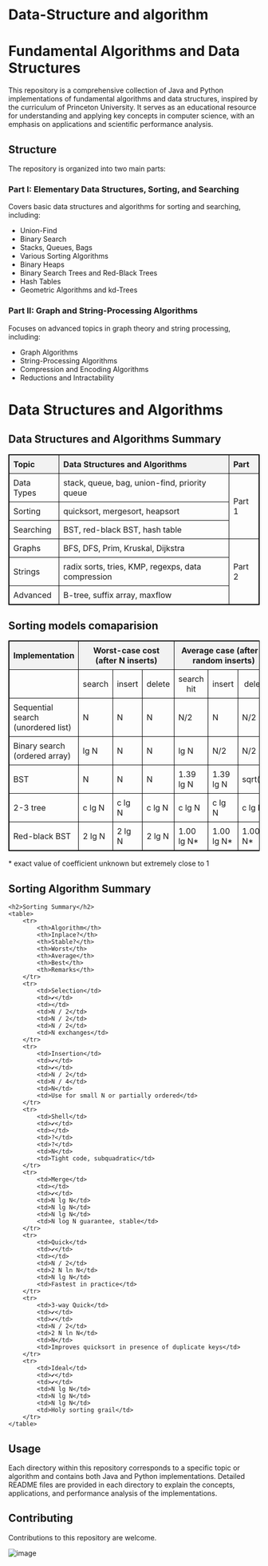 # Data-Structure and algorithm 

# Fundamental Algorithms and Data Structures

This repository is a comprehensive collection of Java and Python implementations of fundamental algorithms and data structures, inspired by the curriculum of Princeton University. It serves as an educational resource for understanding and applying key concepts in computer science, with an emphasis on applications and scientific performance analysis.

## Structure

The repository is organized into two main parts:

### Part I: Elementary Data Structures, Sorting, and Searching

Covers basic data structures and algorithms for sorting and searching, including:

- Union-Find
- Binary Search
- Stacks, Queues, Bags
- Various Sorting Algorithms
- Binary Heaps
- Binary Search Trees and Red-Black Trees
- Hash Tables
- Geometric Algorithms and kd-Trees

### Part II: Graph and String-Processing Algorithms

Focuses on advanced topics in graph theory and string processing, including:

- Graph Algorithms
- String-Processing Algorithms
- Compression and Encoding Algorithms
- Reductions and Intractability

# Data Structures and Algorithms

 <h2>Data Structures and Algorithms Summary</h2>
<table>
    <tr>
        <th>Topic</th>
        <th>Data Structures and Algorithms</th>
        <th>Part</th>
    </tr>
    <tr>
        <td>Data Types</td>
        <td>stack, queue, bag, union-find, priority queue</td>
        <td rowspan="3">Part 1</td>
    </tr>
    <tr>
        <td>Sorting</td>
        <td>quicksort, mergesort, heapsort</td>
    </tr>
    <tr>
        <td>Searching</td>
        <td>BST, red-black BST, hash table</td>
    </tr>
    <tr>
        <td>Graphs</td>
        <td>BFS, DFS, Prim, Kruskal, Dijkstra</td>
        <td rowspan="3">Part 2</td>
    </tr>
    <tr>
        <td>Strings</td>
        <td>radix sorts, tries, KMP, regexps, data compression</td>
    </tr>
    <tr>
        <td>Advanced</td>
        <td>B-tree, suffix array, maxflow</td>
    </tr>
</table>


## Sorting models comaparision

<table border="1">
    <tr>
        <th>Implementation</th>
        <th colspan="3" style="text-align:center">Worst-case cost (after N inserts)</th>
        <th colspan="3" style="text-align:center">Average case (after N random inserts)</th>
        <th>Ordered iteration?</th>
        <th>Key interface</th>
    </tr>
    <tr>
        <td></td>
        <td style="text-align:center">search</td>
        <td style="text-align:center">insert</td>
        <td style="text-align:center">delete</td>
        <td style="text-align:center">search hit</td>
        <td style="text-align:center">insert</td>
        <td style="text-align:center">delete</td>
        <td></td>
        <td></td>
    </tr>
    <tr>
        <td>Sequential search (unordered list)</td>
        <td>N</td>
        <td>N</td>
        <td>N</td>
        <td>N/2</td>
        <td>N</td>
        <td>N/2</td>
        <td>no</td>
        <td><code>equals()</code></td>
    </tr>
    <tr>
        <td>Binary search (ordered array)</td>
        <td>lg N</td>
        <td>N</td>
        <td>N</td>
        <td>lg N</td>
        <td>N/2</td>
        <td>N/2</td>
        <td>yes</td>
        <td><code>compareTo()</code></td>
    </tr>
    <tr>
        <td>BST</td>
        <td>N</td>
        <td>N</td>
        <td>N</td>
        <td>1.39 lg N</td>
        <td>1.39 lg N</td>
        <td>sqrt(N)</td>
        <td>yes</td>
        <td><code>compareTo()</code></td>
    </tr>
    <tr>
        <td>2-3 tree</td>
        <td>c lg N</td>
        <td>c lg N</td>
        <td>c lg N</td>
        <td>c lg N</td>
        <td>c lg N</td>
        <td>c lg N</td>
        <td>yes</td>
        <td><code>compareTo()</code></td>
    </tr>
    <tr>
        <td>Red-black BST</td>
        <td>2 lg N</td>
        <td>2 lg N</td>
        <td>2 lg N</td>
        <td>1.00 lg N*</td>
        <td>1.00 lg N*</td>
        <td>1.00 lg N*</td>
        <td>yes</td>
        <td><code>compareTo()</code></td>
    </tr>
</table>
<p>* exact value of coefficient unknown but extremely close to 1</p>


<!DOCTYPE html>
<html lang="en">
<head>
    <meta charset="UTF-8">
    <title>Sorting Summary</title>
    <style>
        table {
            width: 100%;
            border-collapse: collapse;
        }
        table, th, td {
            border: 1px solid black;
        }
        th, td {
            padding: 8px;
            text-align: left;
        }
        th {
            background-color: #f2f2f2;
        }
    </style>
</head>
<body>


## Sorting Algorithm Summary


    <h2>Sorting Summary</h2>
    <table>
        <tr>
            <th>Algorithm</th>
            <th>Inplace?</th>
            <th>Stable?</th>
            <th>Worst</th>
            <th>Average</th>
            <th>Best</th>
            <th>Remarks</th>
        </tr>
        <tr>
            <td>Selection</td>
            <td>✔️</td>
            <td></td>
            <td>N / 2</td>
            <td>N / 2</td>
            <td>N / 2</td>
            <td>N exchanges</td>
        </tr>
        <tr>
            <td>Insertion</td>
            <td>✔️</td>
            <td>✔️</td>
            <td>N / 2</td>
            <td>N / 4</td>
            <td>N</td>
            <td>Use for small N or partially ordered</td>
        </tr>
        <tr>
            <td>Shell</td>
            <td>✔️</td>
            <td></td>
            <td>?</td>
            <td>?</td>
            <td>N</td>
            <td>Tight code, subquadratic</td>
        </tr>
        <tr>
            <td>Merge</td>
            <td></td>
            <td>✔️</td>
            <td>N lg N</td>
            <td>N lg N</td>
            <td>N lg N</td>
            <td>N log N guarantee, stable</td>
        </tr>
        <tr>
            <td>Quick</td>
            <td>✔️</td>
            <td></td>
            <td>N / 2</td>
            <td>2 N ln N</td>
            <td>N lg N</td>
            <td>Fastest in practice</td>
        </tr>
        <tr>
            <td>3-way Quick</td>
            <td>✔️</td>
            <td>✔️</td>
            <td>N / 2</td>
            <td>2 N ln N</td>
            <td>N</td>
            <td>Improves quicksort in presence of duplicate keys</td>
        </tr>
        <tr>
            <td>Ideal</td>
            <td>✔️</td>
            <td>✔️</td>
            <td>N lg N</td>
            <td>N lg N</td>
            <td>N lg N</td>
            <td>Holy sorting grail</td>
        </tr>
    </table>

</body>
</html>



## Usage

Each directory within this repository corresponds to a specific topic or algorithm and contains both Java and Python implementations. Detailed README files are provided in each directory to explain the concepts, applications, and performance analysis of the implementations.

## Contributing

Contributions to this repository are welcome.

![image](https://github.com/Slmaking/Data-Structure/assets/58626257/2a61e1d6-3a12-48c1-9244-cbd51a748e6f)


